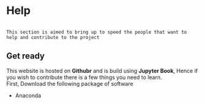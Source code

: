 # Help

```{note}

This section is aimed to bring up to speed the people that want to help and contribute to the project

```

## Get ready

This website is hosted on **Githubr** and is build using **Jupyter Book**, Hence if you wish to contribute there is a few things you need to learn. 
<br>
First, Download the following package of software
- Anaconda